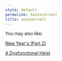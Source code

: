 ```yaml
---
style: default
permalink: Xautocorrect
title: autocorrect
---
```

You may also like:

[New Year's (Part 2)](http://scp-wiki.net/new-year-s-part-2)

[A Dysfunctional Heist](http://scp-wiki.net/a-dysfunctional-heist)
